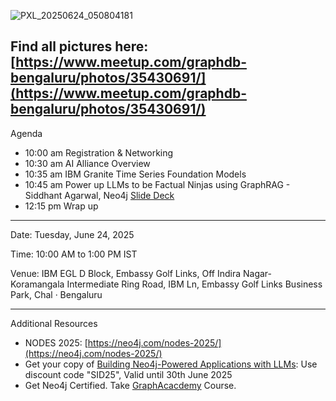 ![PXL_20250624_050804181](https://github.com/user-attachments/assets/e47f3217-2b2b-494c-bf80-bca4f8ac0457)

Find all pictures here: [https://www.meetup.com/graphdb-bengaluru/photos/35430691/](https://www.meetup.com/graphdb-bengaluru/photos/35430691/)
---
Agenda

- 10:00 am Registration & Networking
- 10:30 am AI Alliance Overview
- 10:35 am IBM Granite Time Series Foundation Models
- 10:45 am Power up LLMs to be Factual Ninjas using GraphRAG - Siddhant Agarwal, Neo4j [Slide Deck](https://github.com/sidagarwal04/neo4j-apac-meetups/blob/main/graphdb-bengaluru/2025/24-June-2025/Power%20up%20LLMs%20to%20be%20Factual%20Ninjas%20using%20GraphRAG%20(AI%20Alliance%20Meetup%20-%2024%20June%2C%202025).pdf)
- 12:15 pm Wrap up

---

Date: Tuesday, June 24, 2025

Time: 10:00 AM to 1:00 PM IST

Venue: IBM EGL D Block, Embassy Golf Links, Off Indira Nagar-Koramangala Intermediate Ring Road, IBM Ln, Embassy Golf Links Business Park, Chal · Bengaluru

---

Additional Resources

- NODES 2025: [https://neo4j.com/nodes-2025/](https://neo4j.com/nodes-2025/)
- Get your copy of [Building Neo4j-Powered Applications with LLMs](https://www.packtpub.com/en-us/product/building-neo4j-powered-applications-with-llms-9781836206231): Use discount code "SID25", Valid until 30th June 2025
- Get Neo4j Certified. Take [GraphAcacdemy](graphacademy.neo4j.com) Course.
